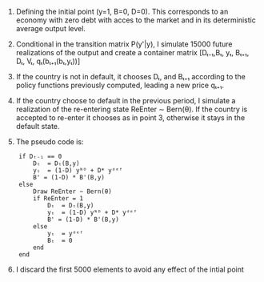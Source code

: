 1. Defining the initial point (y=1, B=0, D=0). This corresponds to an economy
   with zero debt with acces to the market and in its deterministic average
   output level.

2. Conditional in the transition matrix P(y'|y), I simulate 15000 future realizations
   of the output and create a container matrix [Dₜ₋₁,Bₜ, yₜ, Bₜ₊₁, Dₜ, Vₜ, qₜ(bₜ₊₁(bₜ,yₜ))]

3. If the country is not in default, it chooses Dₜ, and Bₜ₊₁ according to the policy
   functions previously computed, leading a new price qₜ₊₁.

4. If the country choose to default in the previous period, I simulate a realization
   of the re-entering state  ReEnter ∼ Bern(θ). If the country is accepted to re-enter
   it chooses as in point 3, otherwise it stays in the default state.

5. The pseudo code is:
```
    if Dₜ₋₁ == 0
        Dₜ  = Dₜ(B,y)
        yₜ  = (1-D) yᴺᴰ + D* yᵈᵉᶠ
        B' = (1-D) * B'(B,y)
    else
        Draw ReEnter ∼ Bern(θ)
        if ReEnter = 1
            Dₜ  = Dₜ(B,y)
            yₜ  = (1-D) yᴺᴰ + D* yᵈᵉᶠ
            B' = (1-D) * B'(B,y)
        else
            yₜ  = yᵈᵉᶠ
            Bₜ  = 0
        end
    end
```
6. I discard the first 5000 elements to avoid any effect of the intial point
